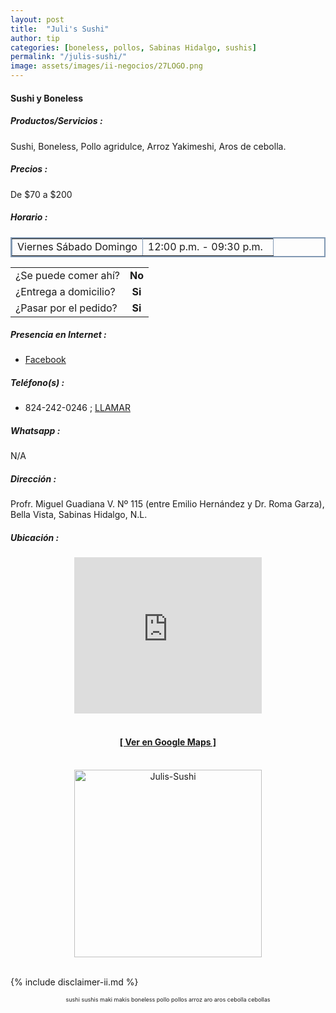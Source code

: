 ```yaml
--- 
layout: post
title:  "Juli's Sushi"
author: tip
categories: [boneless, pollos, Sabinas Hidalgo, sushis]
permalink: "/julis-sushi/"
image: assets/images/ii-negocios/27LOGO.png
---
```

#### Sushi y Boneless

##### Productos/Servicios :

Sushi, Boneless, Pollo agridulce, Arroz Yakimeshi, Aros de cebolla.

##### Precios :

De $70 a $200

##### Horario :

<table border="2" bordercolor="#8299b3" cellpadding="4" cellspacing="5">
<colgroup>
    <col width="50%" />
    <col width="50%" />
</colgroup>
    <tbody>
        <tr>
            <td>Viernes Sábado Domingo</td>
            <td>12:00 p.m. - 09:30 p.m.</td>
        </tr>
    </tbody>
</table>



|  |  |
| :----- | :-----: |
| ¿Se puede comer ahí? | **No** |
| ¿Entrega a domicilio? | **Si** |
| ¿Pasar por el pedido? | **Si** |



##### Presencia en Internet :

- [Facebook][FB]

##### Teléfono(s) :

- 824-242-0246 ; [LLAMAR][Tel1]

##### Whatsapp :

N/A

[FB]: https://www.facebook.com/Julis-Sushi-702755100127600/

[Tel1]: tel:+528242420246

##### Dirección :

Profr. Miguel Guadiana V. Nº 115 (entre Emilio Hernández y Dr. Roma Garza), Bella Vista, Sabinas Hidalgo, N.L.

##### Ubicación :

<!--..... MAPAS .....-->
<center>
<iframe allowfullscreen="" aria-hidden="false" frameborder="0" height="250" src="https://www.google.com/maps/embed?pb=!1m18!1m12!1m3!1d642.0487903740485!2d-100.18054320802035!3d26.49383867242304!2m3!1f0!2f0!3f0!3m2!1i1024!2i768!4f13.1!3m3!1m2!1s0x86623ecf0abb4f05%3A0xdf7549a03e8b37b0!2sProfr.%20Miguel%20Guadiana%20V.%20115%2C%20Bella%20Vista%2C%2065270%20Sabinas%20Hidalgo%2C%20N.L.!5e0!3m2!1sen!2smx!4v1603515460481!5m2!1sen!2smx" style="border: 0;" tabindex="0" width="300"></iframe><!--//CAMBIAR : width="300" height="250" acá arriba ^^-->
<br/>
<br/>
<a href="https://goo.gl/maps/CfiXhLRMjCs3CmqU7" target="_blank"><h4>[ Ver en Google Maps ]</h4></a><!--//CAMBIAR URL aquí--> <br/></center>
<!--..... /MAPAS .....-->

<!-- ===== 2da IMAGEN ===== -->
<center>
    <img src="{{ site.baseurl }}/assets/images/ii-negocios/27producto.png" alt="Julis-Sushi" style="height: 300px;"/>
</center>

<br />

<!-- Disclaimer & palabras clave
================================================== -->
{% include disclaimer-ii.md %}
<center>
	<span style="font-size: xx-small;">
		<!--Palabras Clave-->sushi sushis maki makis boneless pollo pollos arroz aro aros cebolla cebollas
	</span>
</center>



<!-- END
================================================== -->